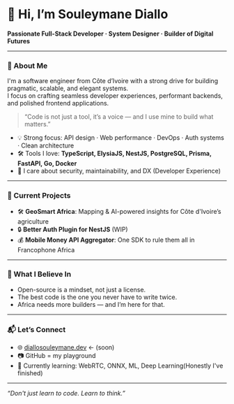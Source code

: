 # 👋 Hi, I’m Souleymane Diallo

**Passionate Full-Stack Developer · System Designer · Builder of Digital Futures**

---

### 🧠 About Me

I'm a software engineer from Côte d’Ivoire with a strong drive for building pragmatic, scalable, and elegant systems.  
I focus on crafting seamless developer experiences, performant backends, and polished frontend applications.

> “Code is not just a tool, it’s a voice — and I use mine to build what matters.”

- 💡 Strong focus: API design · Web performance · DevOps · Auth systems · Clean architecture  
- 🛠️ Tools I love: **TypeScript, ElysiaJS, NestJS, PostgreSQL, Prisma, FastAPI, Go, Docker**
- 🔐 I care about security, maintainability, and DX (Developer Experience)

---

### 🚀 Current Projects

- 🛠️ **GeoSmart Africa**: Mapping & AI-powered insights for Côte d'Ivoire’s agriculture  
- 🔒 **Better Auth Plugin for NestJS** (WIP)  
- 💰 **Mobile Money API Aggregator**: One SDK to rule them all in Francophone Africa

---

### 🧩 What I Believe In

- Open-source is a mindset, not just a license.  
- The best code is the one you never have to write twice.  
- Africa needs more builders — and I’m here for that.

---

### 📬 Let’s Connect

- 🌐 [diallosouleymane.dev](https://diallosouleymane.dev) ← (soon)  
- 📷 GitHub = my playground  
- 🧠 Currently learning: WebRTC, ONNX, ML, Deep Learning(Honestly I've finished)

---

_“Don't just learn to code. Learn to think.”_
